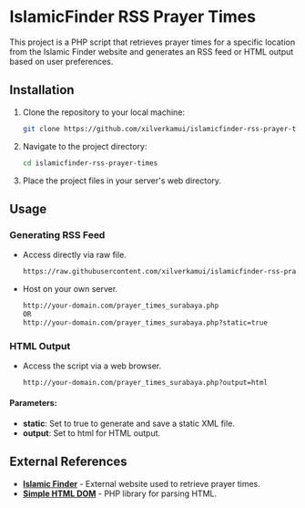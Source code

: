 # IslamicFinder RSS Prayer Times

This project is a PHP script that retrieves prayer times for a specific location from the Islamic Finder website and generates an RSS feed or HTML output based on user preferences.

## Installation

1. Clone the repository to your local machine:
   ```bash
   git clone https://github.com/xilverkamui/islamicfinder-rss-prayer-times.git
   
2. Navigate to the project directory:
   ```bash
   cd islamicfinder-rss-prayer-times

3. Place the project files in your server's web directory.

## Usage
### Generating RSS Feed
- Access directly via raw file.
   ```bash
  https://raw.githubusercontent.com/xilverkamui/islamicfinder-rss-prayer-times/main/output/jadwal-sholat-surabaya.xml
- Host on your own server.
  ```bash
  http://your-domain.com/prayer_times_surabaya.php
  OR
  http://your-domain.com/prayer_times_surabaya.php?static=true

### HTML Output
- Access the script via a web browser.
  ```bash
  http://your-domain.com/prayer_times_surabaya.php?output=html

#### Parameters:
- **static**: Set to true to generate and save a static XML file.
- **output**: Set to html for HTML output.

## External References
- [**Islamic Finder**](https://www.islamicfinder.org/) - External website used to retrieve prayer times.
- [**Simple HTML DOM**](https://sourceforge.net/projects/simplehtmldom/) - PHP library for parsing HTML.
